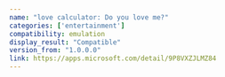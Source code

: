 ```yaml
---
name: "love calculator: Do you love me?"
categories: ['entertainment']
compatibility: emulation
display_result: "Compatible"
version_from: "1.0.0.0"
link: https://apps.microsoft.com/detail/9P8VXZJLMZ84
---
```

